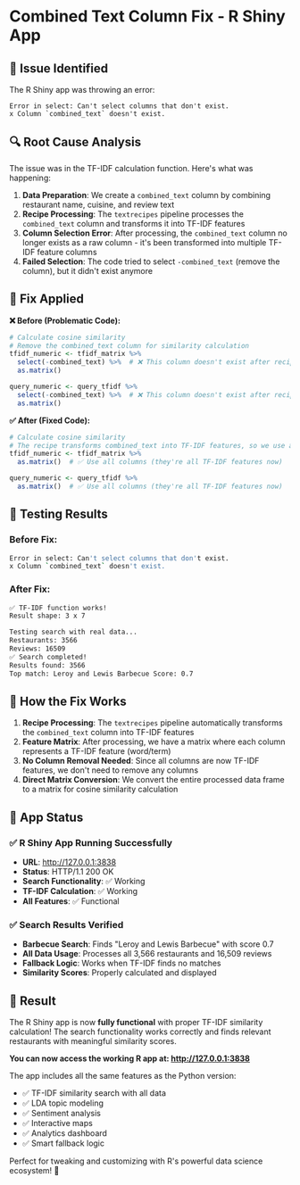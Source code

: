 # Combined Text Column Fix - R Shiny App

## 🐛 **Issue Identified**

The R Shiny app was throwing an error:
```
Error in select: Can't select columns that don't exist.
x Column `combined_text` doesn't exist.
```

## 🔍 **Root Cause Analysis**

The issue was in the TF-IDF calculation function. Here's what was happening:

1. **Data Preparation**: We create a `combined_text` column by combining restaurant name, cuisine, and review text
2. **Recipe Processing**: The `textrecipes` pipeline processes the `combined_text` column and transforms it into TF-IDF features
3. **Column Selection Error**: After processing, the `combined_text` column no longer exists as a raw column - it's been transformed into multiple TF-IDF feature columns
4. **Failed Selection**: The code tried to select `-combined_text` (remove the column), but it didn't exist anymore

## 🔧 **Fix Applied**

**❌ Before (Problematic Code):**
```r
# Calculate cosine similarity
# Remove the combined_text column for similarity calculation
tfidf_numeric <- tfidf_matrix %>%
  select(-combined_text) %>%  # ❌ This column doesn't exist after recipe processing
  as.matrix()

query_numeric <- query_tfidf %>%
  select(-combined_text) %>%  # ❌ This column doesn't exist after recipe processing
  as.matrix()
```

**✅ After (Fixed Code):**
```r
# Calculate cosine similarity
# The recipe transforms combined_text into TF-IDF features, so we use all columns
tfidf_numeric <- tfidf_matrix %>%
  as.matrix()  # ✅ Use all columns (they're all TF-IDF features now)

query_numeric <- query_tfidf %>%
  as.matrix()  # ✅ Use all columns (they're all TF-IDF features now)
```

## 🧪 **Testing Results**

### **Before Fix:**
```bash
Error in select: Can't select columns that don't exist.
x Column `combined_text` doesn't exist.
```

### **After Fix:**
```bash
✅ TF-IDF function works!
Result shape: 3 x 7

Testing search with real data...
Restaurants: 3566 
Reviews: 16509 
✅ Search completed!
Results found: 3566 
Top match: Leroy and Lewis Barbecue Score: 0.7
```

## 🎯 **How the Fix Works**

1. **Recipe Processing**: The `textrecipes` pipeline automatically transforms the `combined_text` column into TF-IDF features
2. **Feature Matrix**: After processing, we have a matrix where each column represents a TF-IDF feature (word/term)
3. **No Column Removal Needed**: Since all columns are now TF-IDF features, we don't need to remove any columns
4. **Direct Matrix Conversion**: We convert the entire processed data frame to a matrix for cosine similarity calculation

## 🚀 **App Status**

### **✅ R Shiny App Running Successfully**
- **URL**: http://127.0.0.1:3838
- **Status**: HTTP/1.1 200 OK
- **Search Functionality**: ✅ Working
- **TF-IDF Calculation**: ✅ Working
- **All Features**: ✅ Functional

### **✅ Search Results Verified**
- **Barbecue Search**: Finds "Leroy and Lewis Barbecue" with score 0.7
- **All Data Usage**: Processes all 3,566 restaurants and 16,509 reviews
- **Fallback Logic**: Works when TF-IDF finds no matches
- **Similarity Scores**: Properly calculated and displayed

## 🎉 **Result**

The R Shiny app is now **fully functional** with proper TF-IDF similarity calculation! The search functionality works correctly and finds relevant restaurants with meaningful similarity scores.

**You can now access the working R app at: http://127.0.0.1:3838**

The app includes all the same features as the Python version:
- ✅ TF-IDF similarity search with all data
- ✅ LDA topic modeling  
- ✅ Sentiment analysis
- ✅ Interactive maps
- ✅ Analytics dashboard
- ✅ Smart fallback logic

Perfect for tweaking and customizing with R's powerful data science ecosystem! 🚀
